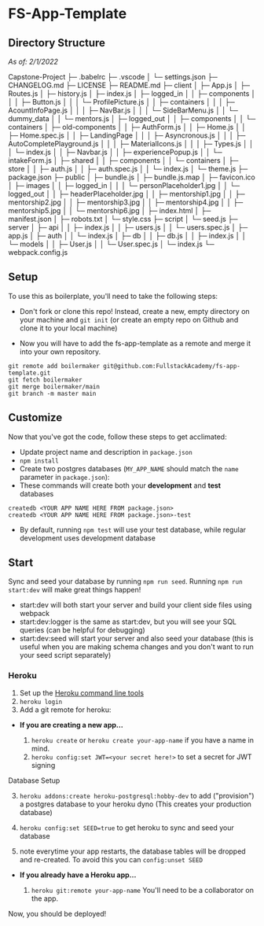 # FS-App-Template

## Directory Structure

*As of: 2/1/2022*

Capstone-Project
├─ .babelrc
├─ .vscode
│  └─ settings.json
├─ CHANGELOG.md
├─ LICENSE
├─ README.md
├─ client
│  ├─ App.js
│  ├─ Routes.js
│  ├─ history.js
│  ├─ index.js
│  ├─ logged_in
│  │  ├─ components
│  │  │  ├─ Button.js
│  │  │  └─ ProfilePicture.js
│  │  ├─ containers
│  │  │  ├─ AcountInfoPage.js
│  │  │  ├─ NavBar.js
│  │  │  └─ SideBarMenu.js
│  │  └─ dummy_data
│  │     └─ mentors.js
│  ├─ logged_out
│  │  ├─ components
│  │  └─ containers
│  ├─ old-components
│  │  ├─ AuthForm.js
│  │  ├─ Home.js
│  │  ├─ Home.spec.js
│  │  ├─ LandingPage
│  │  │  ├─ Asyncronous.js
│  │  │  ├─ AutoCompletePlayground.js
│  │  │  ├─ MaterialIcons.js
│  │  │  ├─ Types.js
│  │  │  └─ index.js
│  │  ├─ Navbar.js
│  │  ├─ experiencePopup.js
│  │  └─ intakeForm.js
│  ├─ shared
│  │  ├─ components
│  │  └─ containers
│  ├─ store
│  │  ├─ auth.js
│  │  ├─ auth.spec.js
│  │  └─ index.js
│  └─ theme.js
├─ package.json
├─ public
│  ├─ bundle.js
│  ├─ bundle.js.map
│  ├─ favicon.ico
│  ├─ images
│  │  ├─ logged_in
│  │  │  └─ personPlaceholder1.jpg
│  │  └─ logged_out
│  │     ├─ headerPlaceholder.jpg
│  │     ├─ mentorship1.jpg
│  │     ├─ mentorship2.jpg
│  │     ├─ mentorship3.jpg
│  │     ├─ mentorship4.jpg
│  │     ├─ mentorship5.jpg
│  │     └─ mentorship6.jpg
│  ├─ index.html
│  ├─ manifest.json
│  ├─ robots.txt
│  └─ style.css
├─ script
│  └─ seed.js
├─ server
│  ├─ api
│  │  ├─ index.js
│  │  ├─ users.js
│  │  └─ users.spec.js
│  ├─ app.js
│  ├─ auth
│  │  └─ index.js
│  ├─ db
│  │  ├─ db.js
│  │  ├─ index.js
│  │  └─ models
│  │     ├─ User.js
│  │     └─ User.spec.js
│  └─ index.js
└─ webpack.config.js

## Setup

To use this as boilerplate, you'll need to take the following steps:

* Don't fork or clone this repo! Instead, create a new, empty
  directory on your machine and `git init` (or create an empty repo on
  Github and clone it to your local machine)

* Now you will have to add the fs-app-template as a remote and merge it into your own repository.

```
git remote add boilermaker git@github.com:FullstackAcademy/fs-app-template.git
git fetch boilermaker
git merge boilermaker/main
git branch -m master main
```

## Customize

Now that you've got the code, follow these steps to get acclimated:

* Update project name and description in `package.json`
* `npm install`
* Create two postgres databases (`MY_APP_NAME` should match the `name`
  parameter in `package.json`):
* These commands will create both your **development** and **test** databases

```
createdb <YOUR APP NAME HERE FROM package.json>
createdb <YOUR APP NAME HERE FROM package.json>-test
```

* By default, running `npm test` will use your test database, while
  regular development uses development database

## Start

Sync and seed your database by running `npm run seed`. Running `npm run start:dev` will make great things happen!

- start:dev will both start your server and build your client side files using webpack
- start:dev:logger is the same as start:dev, but you will see your SQL queries (can be helpful for debugging)
- start:dev:seed will start your server and also seed your database (this is useful when you are making schema changes and you don't want to run your seed script separately)


### Heroku

1.  Set up the [Heroku command line tools][heroku-cli]
2.  `heroku login`
3.  Add a git remote for heroku:

[heroku-cli]: https://devcenter.heroku.com/articles/heroku-cli

* **If you are creating a new app...**

  1.  `heroku create` or `heroku create your-app-name` if you have a
      name in mind.
  2.  `heroku config:set JWT=<your secret here!>` to set a secret for JWT signing

Database Setup

  3.  `heroku addons:create heroku-postgresql:hobby-dev` to add
      ("provision") a postgres database to your heroku dyno (This creates your production database)

  4.  `heroku config:set SEED=true` to get heroku to sync and seed your database

  5.   note everytime your app restarts, the database tables will be dropped and re-created. To avoid this you can `config:unset SEED`


* **If you already have a Heroku app...**

  1.  `heroku git:remote your-app-name` You'll need to be a
      collaborator on the app.


Now, you should be deployed!

```


